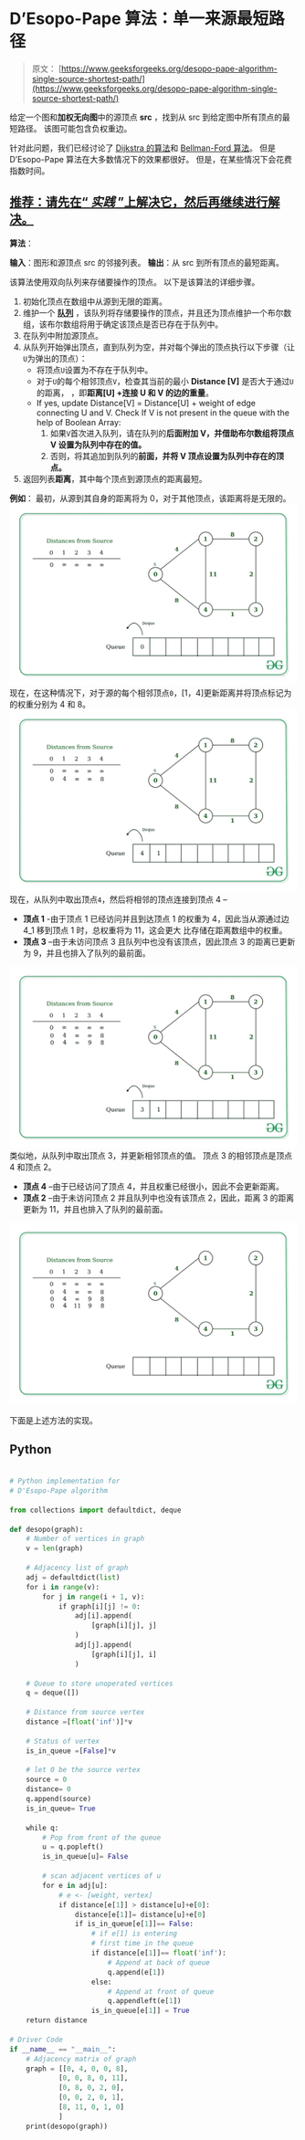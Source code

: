 # D’Esopo-Pape 算法：单一来源最短路径

> 原文： [https://www.geeksforgeeks.org/desopo-pape-algorithm-single-source-shortest-path/](https://www.geeksforgeeks.org/desopo-pape-algorithm-single-source-shortest-path/)

给定一个图和**加权无向图**中的源顶点 **src** ，找到从 src 到给定图中所有顶点的最短路径。 该图可能包含负权重边。

针对此问题，我们已经讨论了 [Dijkstra 的算法](https://www.geeksforgeeks.org/dijkstras-shortest-path-algorithm-greedy-algo-7/)和 [Bellman-Ford 算法](https://www.geeksforgeeks.org/bellman-ford-algorithm-dp-23/)。 但是 D’Esopo-Pape 算法在大多数情况下的效果都很好。 但是，在某些情况下会花费指数时间。

## [推荐：请先在“ ***<u>实践</u>*** ”上解决它，然后再继续进行解决。](https://practice.geeksforgeeks.org/problems/negative-weight-cycle/0)

**算法**：

**输入**：图形和源顶点 src 的邻接列表。
**输出**：从 src 到所有顶点的最短距离。

该算法使用双向队列来存储要操作的顶点。
以下是该算法的详细步骤。

1.  初始化顶点在数组中从源到无限的距离。
2.  维护一个 **[队列](http://www.geeksforgeeks.org/queue-data-structure/)** ，该队列将存储要操作的顶点，并且还为顶点维护一个布尔数组，该布尔数组将用于确定该顶点是否已存在于队列中。
3.  在队列中附加源顶点。
4.  从队列开始弹出顶点，直到队列为空，并对每个弹出的顶点执行以下步骤（让`U`为弹出的顶点）：
    *   将顶点`U`设置为不存在于队列中。
    *   对于`U`的每个相邻顶点`V`，检查其当前的最小 **Distance [V]** 是否大于通过`U`的距离，
        ，即**距离[U] +连接 U 和 V 的边的重量**。
    *   If yes, update Distance[V] = Distance[U] + weight of edge connecting U and V.
        Check If V is not present in the queue with the help of Boolean Array:
        1.  如果`V`首次进入队列，请在队列的**后面附加 V，并借助布尔数组将顶点 V 设置为队列中存在的值。**
        2.  否则，将其追加到队列的**前面，并将 V 顶点设置为队列中存在的顶点。**
5.  返回列表**距离**，其中每个顶点到源顶点的距离最短。

**例如**：
最初，从源到其自身的距离将为 0，对于其他顶点，该距离将是无限的。
![](img/86ff7824094f16d92fed7e8f3d7c8f8b.png) 
现在，在这种情况下，对于源的每个相邻顶点`0`，[1，4]更新距离并将顶点标记为 的权重分别为 4 和 8。
![](img/583a22dda0542b90696a4e120cd43f4f.png) 
现在，从队列中取出顶点`4`，然后将相邻的顶点连接到顶点 4 –

*   **顶点 1** -由于顶点 1 已经访问并且到达顶点 1 的权重为 4，因此当从源通过边 4_1 移到顶点 1 时，总权重将为 11，这会更大 比存储在距离数组中的权重。
*   **顶点 3** –由于未访问顶点 3 且队列中也没有该顶点，因此顶点 3 的距离已更新为 9，并且也排入了队列的最前面。

![](img/78554d115fbfdf5120493235ee11842d.png) 
类似地，从队列中取出顶点 3，并更新相邻顶点的值。 顶点 3 的相邻顶点是顶点 4 和顶点 2。

*   **顶点 4** –由于已经访问了顶点 4，并且权重已经很小，因此不会更新距离。
*   **顶点 2** –由于未访问顶点 2 并且队列中也没有该顶点 2，因此，距离 3 的距离更新为 11，并且也排入了队列的最前面。

![](img/7ccf27b90eed34e27e1a3ec53b1c2ee2.png)

下面是上述方法的实现。

## Python

```py

# Python implementation for 
# D'Esopo-Pape algorithm 

from collections import defaultdict, deque 

def desopo(graph): 
    # Number of vertices in graph 
    v = len(graph) 

    # Adjacency list of graph  
    adj = defaultdict(list) 
    for i in range(v): 
        for j in range(i + 1, v): 
            if graph[i][j] != 0: 
                adj[i].append( 
                    [graph[i][j], j] 
                ) 
                adj[j].append( 
                    [graph[i][j], i] 
                ) 

    # Queue to store unoperated vertices 
    q = deque([]) 

    # Distance from source vertex 
    distance =[float('inf')]*v 

    # Status of vertex 
    is_in_queue =[False]*v 

    # let 0 be the source vertex 
    source = 0
    distance= 0
    q.append(source) 
    is_in_queue= True

    while q: 
        # Pop from front of the queue 
        u = q.popleft()  
        is_in_queue[u]= False

        # scan adjacent vertices of u 
        for e in adj[u]: 
            # e <- [weight, vertex] 
            if distance[e[1]] > distance[u]+e[0]: 
                distance[e[1]]= distance[u]+e[0] 
                if is_in_queue[e[1]]== False: 
                    # if e[1] is entering  
                    # first time in the queue 
                    if distance[e[1]]== float('inf'): 
                        # Append at back of queue 
                        q.append(e[1])  
                    else: 
                        # Append at front of queue 
                        q.appendleft(e[1]) 
                    is_in_queue[e[1]] = True
    return distance 

# Driver Code 
if __name__ == "__main__": 
    # Adjacency matrix of graph 
    graph = [[0, 4, 0, 0, 8], 
            [0, 0, 8, 0, 11], 
            [0, 8, 0, 2, 0], 
            [0, 0, 2, 0, 1], 
            [8, 11, 0, 1, 0] 
            ] 
    print(desopo(graph)) 

```